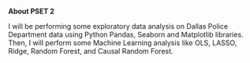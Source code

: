 **About PSET 2**

I will be performing some exploratory data analysis on Dallas Police Department data using Python Pandas, Seaborn and Matplotlib libraries. Then, I will perform some Machine Learning analysis like OLS, LASSO, Ridge, Random Forest, and Causal Random Forest.
